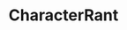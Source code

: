 ---
title: CharacterRant
crosslinks:
- whowouldwin
- respectthreads
- whowouldcirclejerk
- OnePunchMan
- Parahumans
- xkcd
- suggsverse
- AskScienceFiction
- teslore
- gameofthrones
- anime
- IAmA
- MemeEconomy
- ElderScrolls
- mylittlepony
- StarWarsEU
- MawInstallation
- DnD
- AskReddit
- asoiaf
---